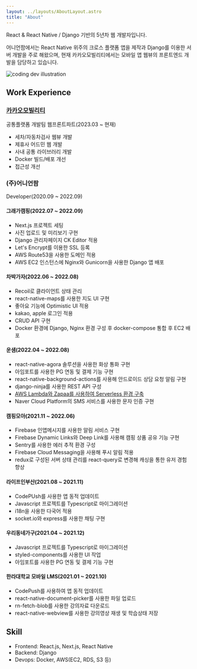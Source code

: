 ```yaml
---
layout: ../layouts/AboutLayout.astro
title: "About"
---
```


React & React Native / Django 기반의 5년차 웹 개발자입니다.

어니언팜에서는 React Native 위주의 크로스 플랫폼 앱을 제작과 Django를 이용한 서버 개발을 주로 해왔으며,
현재 카카오모빌리티에서는 모바일 앱 웹뷰의 프론트엔드 개발을 담당하고 있습니다.

<div>
  <img src="/assets/dev.svg" class="sm:w-1/2 mx-auto" alt="coding dev illustration">
</div>

## Work Experience

### [카카오모빌리티](https://www.kakaomobility.com/)

공통플랫폼 개발팀 웹프론트파트(2023.03 ~ 현재)

- 세차/자동차검사 웹뷰 개발
- 제휴사 어드민 웹 개발
- 사내 공통 라이브러리 개발
- Docker 빌드/배포 개선
- 접근성 개선

### (주)어니언팜

Developer(2020.09 ~ 2022.09)

#### 그래가캠핑(2022.07 ~ 2022.09)

- Next.js 프로젝트 세팅
- 사진 업로드 및 미리보기 구현
- Django 관리자페이지 CK Editor 적용
- Let's Encrypt를 이용한 SSL 등록
- AWS Route53을 사용한 도메인 적용
- AWS EC2 인스턴스에 Nginx와 Gunicorn을 사용한 Django 앱 배포

#### 차박가자(2022.06 ~ 2022.08)

- Recoil로 클라이언트 상태 관리
- react-native-maps를 사용한 지도 UI 구현
- 좋아요 기능에 Optimistic UI 적용
- kakao, apple 로그인 적용
- CRUD API 구현
- Docker 환경에 Django, Nginx 환경 구성 후 docker-compose 통합 후 EC2 배포

#### 운샘(2022.04 ~ 2022.08)

- react-native-agora 솔루션을 사용한 화상 통화 구현
- 아임포트를 사용한 PG 연동 및 결제 기능 구현
- react-native-background-actions를 사용해 안드로이드 상담 요청 알림 구현
- django-ninja를 사용한 REST API 구성
- [AWS Lambda와 Zapaa를 사용하여 Serverless 환경 구축](https://www.hojinlee.dev/posts/zappa-github-actions-lambda)
- Naver Cloud Platform의 SMS 서비스를 사용한 문자 인증 구현

#### 캠핑모아(2021.11 ~ 2022.06)

- Firebase 인앱메시지를 사용한 알림 서비스 구현
- Firebase Dynamic Links와 Deep Link를 사용해 캠핑 상품 공유 기능 구현
- Sentry를 사용한 에러 추적 환경 구성
- Firebase Cloud Messaging을 사용해 푸시 알림 적용
- redux로 구성된 서버 상태 관리를 react-query로 변경해 캐싱을 통한 유저 경험 향상

#### 라이프인부산(2021.08 ~ 2021.11)

- CodePUsh를 사용한 앱 동적 업데이트
- Javascript 프로젝트를 Typescript로 마이그레이션
- i18n을 사용한 다국어 적용
- socket.io와 express를 사용한 채팅 구현

#### 우리동네가구(2021.04 ~ 2021.12)

- Javascript 프로젝트를 Typescript로 마이그레이션
- styled-components를 사용한 UI 작업
- 아임포트를 사용한 PG 연동 및 결제 기능 구현

#### 한라대학교 모바일 LMS(2021.01 ~ 2021.10)

- CodePush를 사용하여 앱 동적 업데이트
- react-native-document-picker를 사용한 파일 업로드
- rn-fetch-blob를 사용한 강의자료 다운로드
- react-native-webview를 사용한 강의영상 재생 및 학습상태 저장

## Skill

- Frontend: React.js, Next.js, React Native
- Backend: Django
- Devops: Docker, AWS(EC2, RDS, S3 등)
